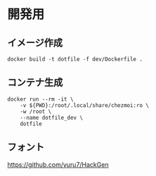 # 開発用

## イメージ作成

```
docker build -t dotfile -f dev/Dockerfile .
```

## コンテナ生成

```
docker run --rm -it \
    -v ${PWD}:/root/.local/share/chezmoi:ro \
    -w /root \
    --name dotfile_dev \
    dotfile
```

## フォント

https://github.com/yuru7/HackGen
